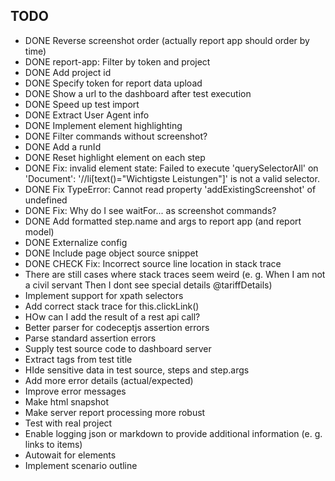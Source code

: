 ## TODO

- DONE Reverse screenshot order (actually report app should order by time)
- DONE report-app: Filter by token and project
- DONE Add project id
- DONE Specify token for report data upload
- DONE Show a url to the dashboard after test execution
- DONE Speed up test import
- DONE Extract User Agent info
- DONE Implement element highlighting
- DONE Filter commands without screenshot?
- DONE Add a runId
- DONE Reset highlight element on each step
- DONE Fix: invalid element state: Failed to execute 'querySelectorAll' on 'Document': '//li[text()="Wichtigste Leistungen"]' is not a valid selector.
- DONE Fix TypeError: Cannot read property 'addExistingScreenshot' of undefined
- DONE Fix: Why do I see waitFor... as screenshot commands?
- DONE Add formatted step.name and args to report app (and report model)
- DONE Externalize config
- DONE Include page object source snippet
- DONE CHECK Fix: Incorrect source line location in stack trace
- There are still cases where stack traces seem weird (e. g. When I am not a civil servant Then I dont see special details @tariffDetails)
- Implement support for xpath selectors
- Add correct stack trace for this.clickLink()
- HOw can I add the result of a rest api call?
- Better parser for codeceptjs assertion errors
- Parse standard assertion errors
- Supply test source code to dashboard server
- Extract tags from test title
- HIde sensitive data in test source, steps and step.args
- Add more error details (actual/expected)
- Improve error messages
- Make html snapshot
- Make server report processing more robust
- Test with real project
- Enable logging json or markdown to provide additional information (e. g. links to items)
- Autowait for elements
- Implement scenario outline
